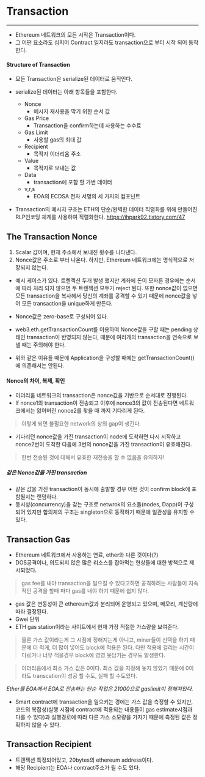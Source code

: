 # Transaction
----

* Ethereum 네트워크의 모든 시작은 Transaction이다.
* 그 어떤 요소라도 심지어 Contract 일지라도 transaction으로 부터 시작 되어 동작한다. 

#### Structure of Transaction
* 모든 Transaction은 serialize된 데이터로 움직인다.
* serialize된 데이터는 아래 항목들을 포함한다.
    * Nonce 
      * 메시지 재사용을 막기 위한 순서 값 
    * Gas Price
      * Transaction을 confirm하는데 사용하는 수수료
    * Gas Limit
      * 사용할 gas의 최대 값
    * Recipient
      * 목적지 이더리움 주소 
    * Value
      * 목적지로 보내는 값
    * Data
      * transaction에 포함 할 가변 데이터 
    * v,r,s
      * EOA의 ECDSA 전자 서명의 세 가지의 컴포넌트 

* Transaction의 메시지 구조는 ETH의 단순/완벽한 데이터 직렬화를 위해 만들어진 RLP인코딩 체계를 사용하여 직렬화한다. https://ihpark92.tistory.com/47

## The Transaction Nonce
1. Scalar 값이며, 현재 주소에서 보내진 횟수를 나타낸다. 
2. Nonce값은 주소로 부터 나온다. 하지만, Ethereum 네트워크에는 명식적으로 저장되지 않는다.
* 예시 케이스가 있다. 트렌젝션 두개 발생 했지만 계좌에 돈이 모자른 경우에는 순서에 따라 처리 되지 않으면 두 트렌젝션 모두가 reject 된다. 또한 nonce값이 없으면 모든 transaction을 복사해서 당신의 계좌를 공격할 수 있기 때문에 nonce값을 넣어 모든 transaction을 unique하게 만든다.

* Nonce값은 zero-base로 구성되어 있다. 
* web3.eth.getTransactionCount를 이용하여 Nonce값을 구할 때는 pending 상태인 transaction이 반영되지 않는다, 때문에 여러개의 transaction을 연속으로 보낼 때는 주의해야 한다. 
* 위와 같은 이유들 때문에 Application을 구성할 때에는 getTransactionCount()에 의존해서는 안된다. 

#### Nonce의 차이, 복제, 확인 
- 이더리움 네트워크의 transaction은 nonce값을 기반으로 순서대로 진행된다. 
- If nonce1의 transaction이 전송되고 이후에 nonce3의 값이 전송된다면 네트워크에서는 잃어버린 nonce2를 찾을 때 까지 기다리게 된다.
> 이렇게 되면 불필요한 network의 상의 gap이 생긴다. 
- 기다리던 nonce값을 가진 transaction이 node에 도착하면 다시 시작하고 nonce2번이 도착한 다음에 3번의 nonce값을 가진 transaction이 유효해진다. 
> 한번 전송된 것에 대해서 유효한 재전송을 할 수 없음을 유의하자!

##### 같은 Nonce값을 가진 transaction
- 같은 값을 가진 transaction이 동시에 출발할 경우 어떤 것이 confirm block에 포함될지는 랜덤하다. 
- 동시성(concurrency)을 갖는 구조로 netwrok의 요소들(nodes, Dapp)이 구성되어 있지만 합의체의 구조는 singleton으로 동작하기 때문에 일관성을 유지할 수 있다. 

## Transaction Gas
- Ethereum 네트워크에서 사용하는 연료, ether와 다른 것이다(?) 
- DOS공격이나, 의도되지 않은 많은 리소스를 잡아먹는 현상들에 대한 방책으로 제시되었다.
> gas fee를 내야 transaction을 일으킬 수 있다고하면 공격하려는 사람들이 지속적인 공격을 할때 마다 gas를 내야 하기 때문에 쉽지 않다. 
- gas 값은 변동성이 큰 ethereum값과 분리되어 운영되고 있으며, 메모리, 계산량에 따라 결정된다. 
- Gwei 단위
- ETH gas station이라는 사이트에서 현재 가장 적절한 가스량을 보여준다. 
> 물론 가스 값이라는게 그 시점에 정해지는게 아니고, miner들이 선택을 하기 때문에 더 적게, 더 많이 넣어도 block에 적용은 된다. 다만 적용에 걸리는 시간이 다르거나 너무 적을경우 block에 영영 못담기는 경우도 발생한다. 

> 이더리움에서 최소 가스 값은 0이다. 최소 값을 지정해 놓지 않았기 때문에 0이라도 transcation이 성공 할 수도, 실패 할 수도있다.

*Ether를 EOA에서 EOA로 전송하는 단순 작업은 21000으로 gaslimit이 정해져있다.*

- Smart contract에 transaction을 일으키는 경에는 가스 값을 측정할 수 있지만, 코드의 복잡성(실행 시점에 contract에 적용되는 내용들이 gas estimate시점과 다를 수 있다)과 실행경로에 따라 다른 가스 소모량을 가지기 때문에 측정된 값은 정확하지 않을 수 있다. 


## Transaction Recipient
* 트렌젝션 특정되어있고, 20bytes의 ethereum address이다.
* 해당 Recipient는 EOA나 contract주소가 될 수도 있다.







